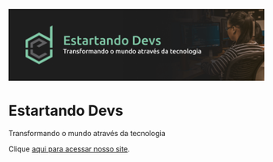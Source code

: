 
<a href="https://www.estartandodevs.com.br/" target="_blank"><img alt="Ed Banner" src="../assets/banner.svg"></a>

# Estartando Devs

Transformando o mundo através da tecnologia

Clique [aqui para acessar nosso site](https://www.estartandodevs.com.br/).